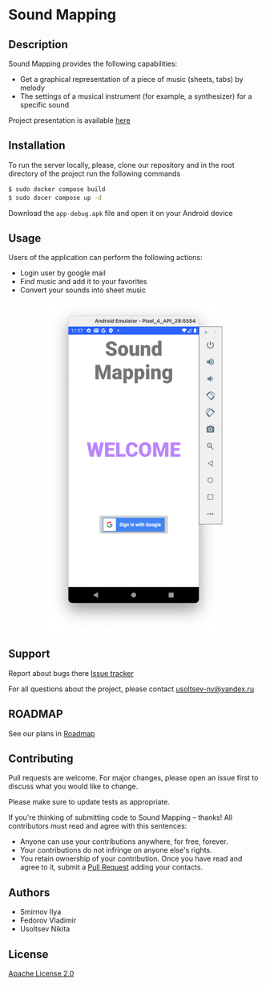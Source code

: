 # Sound Mapping

## Description

Sound Mapping provides the following capabilities:

* Get a graphical representation of a piece of music (sheets, tabs) by melody
* The settings of a musical instrument (for example, a synthesizer) for a specific sound 

Project presentation is available [here](https://docs.google.com/presentation/d/1CMpOUXObjyO55Z2z2sKBcBahaKF9QfR-16G77WDwUFA/edit?usp=sharing)

## Installation

To run the server locally, please, clone our repository and in the root directory of the project run the following commands
```bash
$ sudo docker compose build
$ sudo docer compose up -d
```
Download the ```app-debug.apk``` file and open it on your Android device

## Usage
Users of the application can perform the following actions:
* Login user by google mail
* Find music and add it to your favorites
* Convert your sounds into sheet music

<p align="center">
  <img src="/images/screen_authorization.png" width="350" title="screen_authorization">
</p>

## Support

Report about bugs there [Issue tracker](https://github.com/usoltsev37/hse-homework-se/issues)

For all questions about the project, please contact <usoltsev-nv@yandex.ru>

## ROADMAP

See our plans in [Roadmap](https://github.com/usoltsev37/hse-homework-se/projects/2)

## Contributing

Pull requests are welcome. For major changes, please open an issue first to discuss what you would like to change.

Please make sure to update tests as appropriate.

If you're thinking of submitting code to Sound Mapping – thanks! All contributors must read and agree with this sentences:
 * Anyone can use your contributions anywhere, for free, forever.
 * Your contributions do not infringe on anyone else's rights.
 * You retain ownership of your contribution.
Once you have read and agree to it, submit a [Pull Request](https://github.com/usoltsev37/hse-homework-se/pull/new) adding your contacts.

## Authors

* Smirnov Ilya
* Fedorov Vladimir
* Usoltsev Nikita

## License
[Apache License 2.0](https://choosealicense.com/licenses/apache-2.0/)

